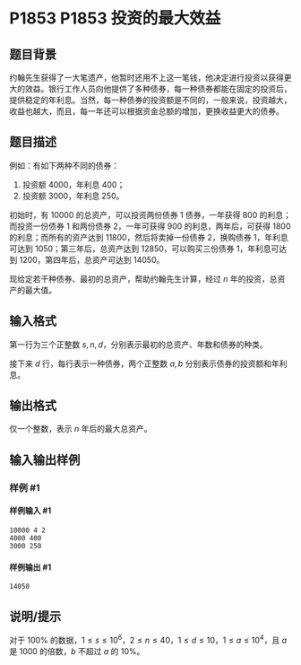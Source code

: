 # P1853 P1853 投资的最大效益

## 题目背景

约翰先生获得了一大笔遗产，他暂时还用不上这一笔钱，他决定进行投资以获得更大的效益。银行工作人员向他提供了多种债券，每一种债券都能在固定的投资后，提供稳定的年利息。当然，每一种债券的投资额是不同的，一般来说，投资越大，收益也越大，而且，每一年还可以根据资金总额的增加，更换收益更大的债券。

## 题目描述

例如：有如下两种不同的债券：

1. 投资额 $4000$，年利息 $400$；
2. 投资额 $3000$，年利息 $250$。

初始时，有 $10000$ 的总资产，可以投资两份债券 1 债券，一年获得 $800$ 的利息；而投资一份债券 1 和两份债券 2，一年可获得 $900$ 的利息，两年后，可获得 $1800$ 的利息；而所有的资产达到 $11800$，然后将卖掉一份债券 2，换购债券 1，年利息可达到 $1050$；第三年后，总资产达到 $12850$，可以购买三份债券 1，年利息可达到 $1200$，第四年后，总资产可达到 $14050$。

现给定若干种债券、最初的总资产，帮助约翰先生计算，经过 $n$ 年的投资，总资产的最大值。

## 输入格式

第一行为三个正整数 $s, n, d$，分别表示最初的总资产、年数和债券的种类。

接下来 $d$ 行，每行表示一种债券，两个正整数 $a, b$ 分别表示债券的投资额和年利息。

## 输出格式

仅一个整数，表示 $n$ 年后的最大总资产。

## 输入输出样例

### 样例 #1

#### 样例输入 #1

```
10000 4 2
4000 400
3000 250
```

#### 样例输出 #1

```
14050
```

## 说明/提示

对于 $100 \%$ 的数据，$1 \le s \le {10}^6$，$2 \le n \le 40$，$1 \le d \le 10$，$1 \le a \le {10}^4$，且 $a$ 是 $1000$ 的倍数，$b$ 不超过 $a$ 的 $10\%$。
